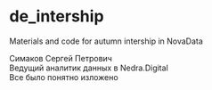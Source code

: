 # de_intership
Materials and code for autumn intership in NovaData 

Симаков Сергей Петрович  
Ведущий аналитик данных в Nedra.Digital  
Все было понятно изложено